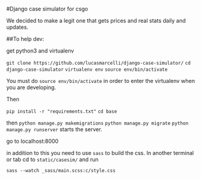 #Django case simulator for csgo

We decided to make a legit one that gets prices and real stats daily and updates. 

##To help dev:

get python3 and virtualenv

`git clone https://github.com/lucasmarcelli/django-case-simulator/`
`cd django-case-simulator`
`virtualenv env`
`source env/bin/activate`

You must do `source env/bin/activate` in order to enter the virtualenv when you are developing.

Then

`pip install -r "requirements.txt"`
`cd base`

then
`python manage.py makemigrations`
`python manage.py migrate`
`python manage.py runserver` starts the server.

go to localhost:8000

in addition to this you need to use `sass` to build the css. In another terminal or tab cd to `static/casesim/` and run

`sass --watch _sass/main.scss:c/style.css`


